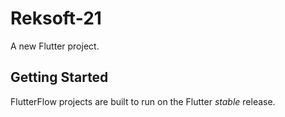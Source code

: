 # Reksoft-21

A new Flutter project.

## Getting Started

FlutterFlow projects are built to run on the Flutter _stable_ release.
